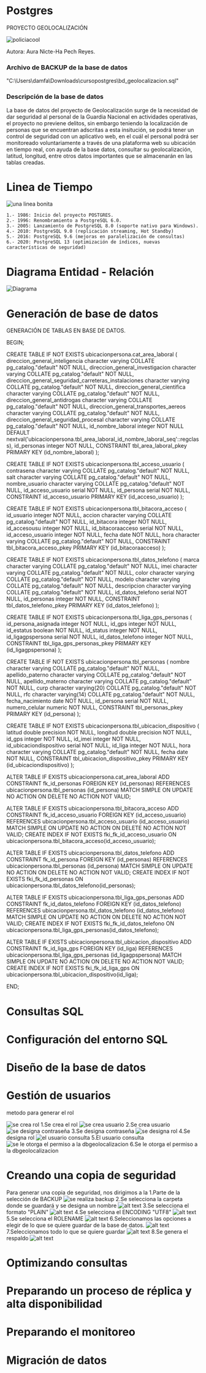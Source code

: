 # Postgres
PROYECTO GEOLOCALIZACIÓN

![policiacool](https://github.com/Utopiared/Postgres/assets/156848411/e25357c9-5d55-4666-be10-214dd14eac4f)

Autora: Aura Nicte-Ha Pech Reyes.

### Archivo de BACKUP de la base de datos

 "C:\Users\damfa\Downloads\cursopostgres\bd_geolocalizacion.sql"

### Descripción de la base de datos

La base de datos del proyecto de Geolocalización surge de la necesidad de dar seguridad al personal de la Guardia Nacional en actividades operativas, el proyecto no previene delitos, sin embargo teniendo la localización de personas que se encuentran adscritas a esta insitución, se podrá tener un control de seguridad con un aplicativo web, en el cuál el personal podrá ser monitoreado voluntariamente a través de una plataforma web su ubicación en tiempo real, con ayuda de la base datos, consultar su geolocalización, latitud, longitud, entre otros datos importantes que se almacenarán en las tablas creadas.


# Linea de Tiempo

![una linea bonita](https://github.com/Utopiared/Postgres/assets/156848411/541131ed-0e05-4243-a3a8-ae1f34e38f17)


	1.- 1986: Inicio del proyecto POSTGRES.
    2.- 1996: Renombramiento a PostgreSQL 6.0.
    3.- 2005: Lanzamiento de PostgreSQL 8.0 (soporte nativo para Windows).
    4.- 2010: PostgreSQL 9.0 (replicación streaming, Hot Standby)
    5.- 2016: PostgreSQL 9.6 (mejoras en paralelización de consultas)
    6.- 2020: PostgreSQL 13 (optimización de índices, nuevas características de seguridad)


# Diagrama Entidad - Relación 

![Diagrama](https://github.com/Utopiared/Postgres/assets/156848411/fd56c582-9515-41cc-93a6-232a784c7d55)


# Generación de base de datos 

GENERACIÓN DE TABLAS EN BASE DE DATOS.

BEGIN;


CREATE TABLE IF NOT EXISTS ubicacionpersona.cat_area_laboral
(
    direccion_general_inteligencia character varying COLLATE pg_catalog."default" NOT NULL,
    direccion_general_investigacion character varying COLLATE pg_catalog."default" NOT NULL,
    direccion_general_seguridad_carreteras_instalaciones character varying COLLATE pg_catalog."default" NOT NULL,
    direccion_general_cientifica character varying COLLATE pg_catalog."default" NOT NULL,
    direccion_general_antidrogas character varying COLLATE pg_catalog."default" NOT NULL,
    direccion_general_transportes_aereos character varying COLLATE pg_catalog."default" NOT NULL,
    direccion_general_seguridad_procesal character varying COLLATE pg_catalog."default" NOT NULL,
    id_nombre_laboral integer NOT NULL DEFAULT nextval('ubicacionpersona.tbl_area_laboral_id_nombre_laboral_seq'::regclass),
    id_personas integer NOT NULL,
    CONSTRAINT tbl_area_laboral_pkey PRIMARY KEY (id_nombre_laboral)
);

CREATE TABLE IF NOT EXISTS ubicacionpersona.tbl_acceso_usuario
(
    contrasena character varying COLLATE pg_catalog."default" NOT NULL,
    salt character varying COLLATE pg_catalog."default" NOT NULL,
    nombre_usuario character varying COLLATE pg_catalog."default" NOT NULL,
    id_acceso_usuario serial NOT NULL,
    id_persona serial NOT NULL,
    CONSTRAINT id_acceso_usuario PRIMARY KEY (id_acceso_usuario)
);

CREATE TABLE IF NOT EXISTS ubicacionpersona.tbl_bitacora_acceso
(
    id_usuario integer NOT NULL,
    accion character varying COLLATE pg_catalog."default" NOT NULL,
    id_bitacora integer NOT NULL,
    id_accesousu integer NOT NULL,
    id_bitacoraacceso serial NOT NULL,
    id_acceso_usuario integer NOT NULL,
    fecha date NOT NULL,
    hora character varying COLLATE pg_catalog."default" NOT NULL,
    CONSTRAINT tbl_bitacora_acceso_pkey PRIMARY KEY (id_bitacoraacceso)
);

CREATE TABLE IF NOT EXISTS ubicacionpersona.tbl_datos_telefono
(
    marca character varying COLLATE pg_catalog."default" NOT NULL,
    imei character varying COLLATE pg_catalog."default" NOT NULL,
    color character varying COLLATE pg_catalog."default" NOT NULL,
    modelo character varying COLLATE pg_catalog."default" NOT NULL,
    descripcion character varying COLLATE pg_catalog."default" NOT NULL,
    id_datos_telefono serial NOT NULL,
    id_personas integer NOT NULL,
    CONSTRAINT tbl_datos_telefono_pkey PRIMARY KEY (id_datos_telefono)
);

CREATE TABLE IF NOT EXISTS ubicacionpersona.tbl_liga_gps_personas
(
    id_persona_asignada integer NOT NULL,
    id_gps integer NOT NULL,
    id_estatus boolean NOT NULL,
    id_status integer NOT NULL,
    id_ligagpspersona serial NOT NULL,
    id_datos_telefono integer NOT NULL,
    CONSTRAINT tbl_liga_gps_personas_pkey PRIMARY KEY (id_ligagpspersona)
);

CREATE TABLE IF NOT EXISTS ubicacionpersona.tbl_personas
(
    nombre character varying COLLATE pg_catalog."default" NOT NULL,
    apellido_paterno character varying COLLATE pg_catalog."default" NOT NULL,
    apellido_materno character varying COLLATE pg_catalog."default" NOT NULL,
    curp character varying(20) COLLATE pg_catalog."default" NOT NULL,
    rfc character varying(14) COLLATE pg_catalog."default" NOT NULL,
    fecha_nacimiento date NOT NULL,
    id_persona serial NOT NULL,
    numero_celular numeric NOT NULL,
    CONSTRAINT tbl_personas_pkey PRIMARY KEY (id_persona)
);

CREATE TABLE IF NOT EXISTS ubicacionpersona.tbl_ubicacion_dispositivo
(
    latitud double precision NOT NULL,
    longitud double precision NOT NULL,
    id_gps integer NOT NULL,
    id_imei integer NOT NULL,
    id_ubicaciondispositivo serial NOT NULL,
    id_liga integer NOT NULL,
    hora character varying COLLATE pg_catalog."default" NOT NULL,
    fecha date NOT NULL,
    CONSTRAINT tbl_ubicacion_dispositivo_pkey PRIMARY KEY (id_ubicaciondispositivo)
);

ALTER TABLE IF EXISTS ubicacionpersona.cat_area_laboral
    ADD CONSTRAINT fk_id_personas FOREIGN KEY (id_personas)
    REFERENCES ubicacionpersona.tbl_personas (id_persona) MATCH SIMPLE
    ON UPDATE NO ACTION
    ON DELETE NO ACTION
    NOT VALID;


ALTER TABLE IF EXISTS ubicacionpersona.tbl_bitacora_acceso
    ADD CONSTRAINT fk_id_acceso_usuario FOREIGN KEY (id_acceso_usuario)
    REFERENCES ubicacionpersona.tbl_acceso_usuario (id_acceso_usuario) MATCH SIMPLE
    ON UPDATE NO ACTION
    ON DELETE NO ACTION
    NOT VALID;
CREATE INDEX IF NOT EXISTS fki_fk_id_acceso_usuario
    ON ubicacionpersona.tbl_bitacora_acceso(id_acceso_usuario);


ALTER TABLE IF EXISTS ubicacionpersona.tbl_datos_telefono
    ADD CONSTRAINT fk_id_persona FOREIGN KEY (id_personas)
    REFERENCES ubicacionpersona.tbl_personas (id_persona) MATCH SIMPLE
    ON UPDATE NO ACTION
    ON DELETE NO ACTION
    NOT VALID;
CREATE INDEX IF NOT EXISTS fki_fk_id_personas
    ON ubicacionpersona.tbl_datos_telefono(id_personas);


ALTER TABLE IF EXISTS ubicacionpersona.tbl_liga_gps_personas
    ADD CONSTRAINT fk_id_datos_telefono FOREIGN KEY (id_datos_telefono)
    REFERENCES ubicacionpersona.tbl_datos_telefono (id_datos_telefono) MATCH SIMPLE
    ON UPDATE NO ACTION
    ON DELETE NO ACTION
    NOT VALID;
CREATE INDEX IF NOT EXISTS fki_fk_id_datos_telefono
    ON ubicacionpersona.tbl_liga_gps_personas(id_datos_telefono);


ALTER TABLE IF EXISTS ubicacionpersona.tbl_ubicacion_dispositivo
    ADD CONSTRAINT fk_id_liga_gps FOREIGN KEY (id_liga)
    REFERENCES ubicacionpersona.tbl_liga_gps_personas (id_ligagpspersona) MATCH SIMPLE
    ON UPDATE NO ACTION
    ON DELETE NO ACTION
    NOT VALID;
CREATE INDEX IF NOT EXISTS fki_fk_id_liga_gps
    ON ubicacionpersona.tbl_ubicacion_dispositivo(id_liga);

END;



# Consultas SQL



# Configuración del entorno SQL





# Diseño de la base de datos






# Gestión de usuarios
metodo para generar el rol 

![se crea rol](image.png)
1.Se crea el rol
![se crea usuario](image-1.png)
2.Se crea usuario
![se designa contraseña](image-2.png)
3.Se designa contraseña
![se designa rol](image-4.png)
4.Se designa rol
![el usuario consulta](image-5.png)
5.El usuario consulta
![se le otorga el permiso a la dbgeolocalizacion](image-6.png)
6.Se le otorga el permiso a la dbgeolocalizacion


# Creando una copia de seguridad

Para generar una copia de seguridad, nos dirigimos a la 1.Parte de la selección de BACKUP
![se realiza backup](image-7.png)
2.Se selecciona la carpeta donde se guardará y se designa un nombre
![alt text](image-8.png)
3.Se selecciona el formato "PLAIN" 
![alt text](image-9.png)
4.Se selecciona el ENCODING "UTF8"
![alt text](image-10.png)
5.Se selecciona el ROLENAME
![alt text](image-11.png)
6.Seleccionamos las opciones a elegir de lo que se quiere guardar de la base de datos.
![alt text](image-12.png)
7.Seleccionamos todo lo que se quiere guardar
![alt text](image-13.png)
8.Se genera el respaldo
![alt text](image-14.png)



# Optimizando consultas

# Preparando un proceso de réplica y alta disponibilidad

# Preparando el monitoreo

# Migración de datos